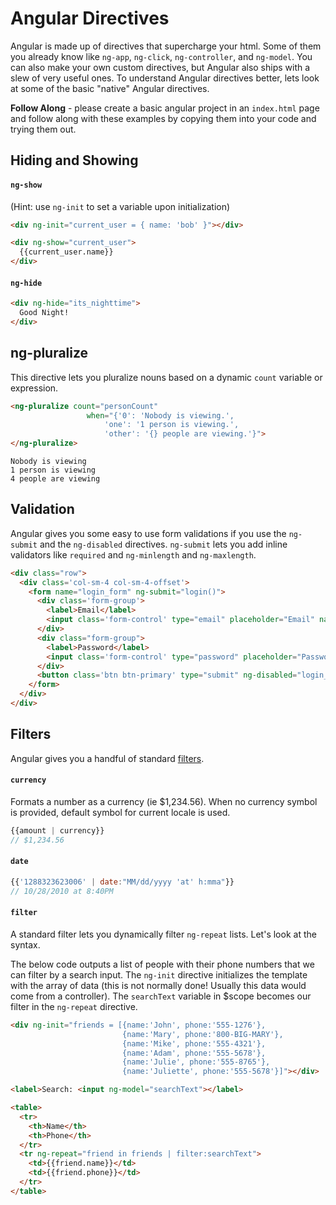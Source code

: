 # Angular Directives

Angular is made up of directives that supercharge your html. Some of them you already know like `ng-app`, `ng-click`, `ng-controller`, and `ng-model`. You can also make your own custom directives, but Angular also ships with a slew of very useful ones. To understand Angular directives better, lets look at some of the basic "native" Angular directives.

**Follow Along** - please create a basic angular project in an `index.html` page and follow along with these examples by copying them into your code and trying them out.

## Hiding and Showing

#### `ng-show`
(Hint: use `ng-init` to set a variable upon initialization)
```html
<div ng-init="current_user = { name: 'bob' }"></div>

<div ng-show="current_user">
  {{current_user.name}}
</div>
```

#### `ng-hide`
```html
<div ng-hide="its_nighttime">
  Good Night!
</div>
```


## ng-pluralize

This directive lets you pluralize nouns based on a dynamic `count` variable or expression.

```html
<ng-pluralize count="personCount"
                 when="{'0': 'Nobody is viewing.',
                     'one': '1 person is viewing.',
                     'other': '{} people are viewing.'}">
</ng-pluralize>
```

```
Nobody is viewing
1 person is viewing
4 people are viewing
```

## Validation

Angular gives you some easy to use form validations if you use the `ng-submit` and the `ng-disabled` directives. `ng-submit` lets you add inline validators like `required` and `ng-minlength` and `ng-maxlength`.

```html
<div class="row">
  <div class='col-sm-4 col-sm-4-offset'>
    <form name="login_form" ng-submit="login()">
      <div class='form-group'>
        <label>Email</label>
        <input class='form-control' type="email" placeholder="Email" name="email" ng-model="user.email" required>
      </div>
      <div class="form-group">
        <label>Password</label>
        <input class='form-control' type="password" placeholder="Password" name="password" ng-model="user.password" ng-minlength=6 required />
      </div>
      <button class='btn btn-primary' type="submit" ng-disabled="login_form.email.$invalid || login_form.password.$invalid">Login</button>
    </form>
  </div>
</div>
```

## Filters

Angular gives you a handful of standard [filters](https://docs.angularjs.org/api/ng/filter).

#### `currency`
Formats a number as a currency (ie $1,234.56). When no currency symbol is provided, default symbol for current locale is used.

```js
{{amount | currency}}
// $1,234.56
```


#### `date`

```js
{{'1288323623006' | date:"MM/dd/yyyy 'at' h:mma"}}
// 10/28/2010 at 8:40PM
```

#### `filter`

A standard filter lets you dynamically filter `ng-repeat` lists. Let's look at the syntax.

The below code outputs a list of people with their phone numbers that we can filter by a search input. The `ng-init` directive initializes the template with the array of data (this is not normally done! Usually this data would come from a controller). The `searchText` variable in $scope becomes our filter in the `ng-repeat` directive.

```html
<div ng-init="friends = [{name:'John', phone:'555-1276'},
                         {name:'Mary', phone:'800-BIG-MARY'},
                         {name:'Mike', phone:'555-4321'},
                         {name:'Adam', phone:'555-5678'},
                         {name:'Julie', phone:'555-8765'},
                         {name:'Juliette', phone:'555-5678'}]"></div>

<label>Search: <input ng-model="searchText"></label>

<table>
  <tr>
    <th>Name</th>
    <th>Phone</th>
  </tr>
  <tr ng-repeat="friend in friends | filter:searchText">
    <td>{{friend.name}}</td>
    <td>{{friend.phone}}</td>
  </tr>
</table>
```
